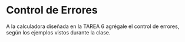 # Control de Errores

A la calculadora diseñada en la TAREA 6 agrégale el control de errores, según los ejemplos vistos durante la clase.
